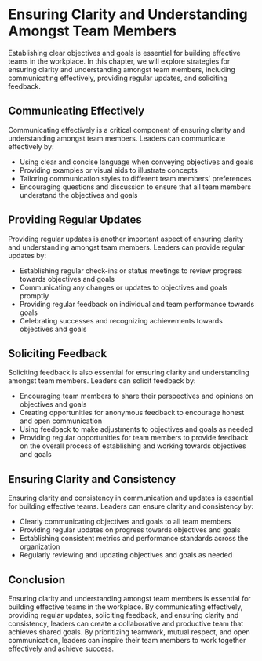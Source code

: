 Ensuring Clarity and Understanding Amongst Team Members
===========================================================================================================

Establishing clear objectives and goals is essential for building effective teams in the workplace. In this chapter, we will explore strategies for ensuring clarity and understanding amongst team members, including communicating effectively, providing regular updates, and soliciting feedback.

Communicating Effectively
-------------------------

Communicating effectively is a critical component of ensuring clarity and understanding amongst team members. Leaders can communicate effectively by:

* Using clear and concise language when conveying objectives and goals
* Providing examples or visual aids to illustrate concepts
* Tailoring communication styles to different team members' preferences
* Encouraging questions and discussion to ensure that all team members understand the objectives and goals

Providing Regular Updates
-------------------------

Providing regular updates is another important aspect of ensuring clarity and understanding amongst team members. Leaders can provide regular updates by:

* Establishing regular check-ins or status meetings to review progress towards objectives and goals
* Communicating any changes or updates to objectives and goals promptly
* Providing regular feedback on individual and team performance towards goals
* Celebrating successes and recognizing achievements towards objectives and goals

Soliciting Feedback
-------------------

Soliciting feedback is also essential for ensuring clarity and understanding amongst team members. Leaders can solicit feedback by:

* Encouraging team members to share their perspectives and opinions on objectives and goals
* Creating opportunities for anonymous feedback to encourage honest and open communication
* Using feedback to make adjustments to objectives and goals as needed
* Providing regular opportunities for team members to provide feedback on the overall process of establishing and working towards objectives and goals

Ensuring Clarity and Consistency
--------------------------------

Ensuring clarity and consistency in communication and updates is essential for building effective teams. Leaders can ensure clarity and consistency by:

* Clearly communicating objectives and goals to all team members
* Providing regular updates on progress towards objectives and goals
* Establishing consistent metrics and performance standards across the organization
* Regularly reviewing and updating objectives and goals as needed

Conclusion
----------

Ensuring clarity and understanding amongst team members is essential for building effective teams in the workplace. By communicating effectively, providing regular updates, soliciting feedback, and ensuring clarity and consistency, leaders can create a collaborative and productive team that achieves shared goals. By prioritizing teamwork, mutual respect, and open communication, leaders can inspire their team members to work together effectively and achieve success.
